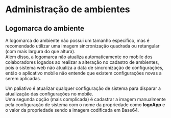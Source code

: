 # Administração de ambientes

## Logomarca do ambiente

A logomarca do ambiente não possui um tamanho específico, mas é recomendado utilizar uma imagem sincronização quadrada ou retangular (com mais largura do que altura).\
Além disso, a logomarca não atualiza automaticamente no mobile dos colaboradores logados ao realizar a alteração no cadastro de ambientes, pois o sistema web não atualiza a data de sincronização de configurações, então o aplicativo mobile não entende que existem configurações novas a serem aplicadas.

Um paliativo é atualizar qualquer configuração de sistema para disparar a atualização das configurações no mobile.\
Uma segunda opção (mais complicada) é cadastrar a imagem manualmente pela configuração de sistema com o nome da propriedade como **logoApp** e o valor da propriedade sendo a imagem codificada em Base64.
